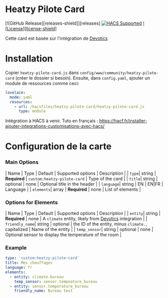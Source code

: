 # Heatzy Pilote Card

[![GitHub Release][releases-shield]][releases]
[![HACS Supported](https://img.shields.io/badge/HACS-Not_Supported-orange.svg?style=for-the-badge)](https://github.com/custom-components/hacs)
[![License][license-shield]](LICENSE.md)


Cette card est basée sur l'intégration de [Devotics](https://github.com/Devotics/heatzy-home-hassistant)

# Installation

Copier `heatzy-pilote-card.js` dans `config/www/community/heatzy-pilote-card` (créer le dossier si besoin). Ensuite, dans `config.yaml`, ajouter un module de ressources comme ceci:

```yaml
lovelace:
  mode: yaml
  resources:
    - url: /hacsfiles/heatzy-pilote-card/heatzy-pilote-card.js
      type: module
```

Intégration à HACS à venir.
Tuto en français : https://hacf.fr/installer-ajouter-integrations-customisations-avec-hacs/

# Configuration de la carte

### Main Options

| Name | Type | Default | Supported options | Description |
| `type`| string | **Required** | `custom:heatzy-pilote-card` | Type of the card  |
| `title`| string | optional | none | Optional title in the header  |
| `language`| string | EN | EN\|FR | Language  |
| `elements`| array | **Required** | none | List of elements |

### Options for Elements

| Name | Type | Default | Supported options | Description |
| `entity`| string | **Required** | none | A `climate` entity, likely from [Devotics](https://github.com/Devotics/heatzy-home-hassistant) integration |
| `friendly_name`| string | optional | the ID of the entity, minus `climate.`, capitalized | Name of the entity  |
| `temp_sensor`| string | optional | none | Optional sensor to display the temperature of the room  |

### Example 

```yaml
type: 'custom:heatzy-pilote-card'
title: Mes chauffages
language: fr
elements:
  - entity: climate.bureau
    temp_sensor: sensor.tempeature_bureau
  - entity: sensor.temperature_bureau
    friendly_name: Bureau test
```

